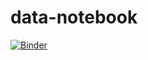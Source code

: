 # data-notebook

[![Binder](https://mybinder.org/badge_logo.svg)](https://mybinder.org/v2/gh/henriquepassos/data-notebook/master)